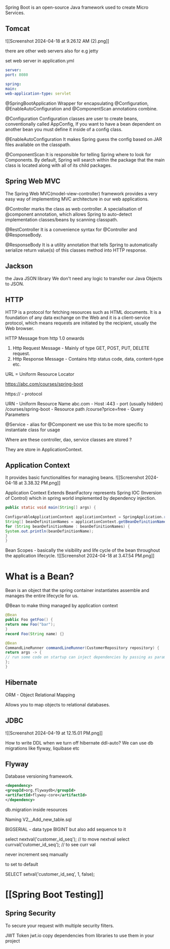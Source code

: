 
Spring Boot is an open-source Java framework used to create  Micro Services.

## Tomcat

![[Screenshot 2024-04-18 at 9.26.12 AM (2).png]]

there are other web servers also for e.g jetty

set web server in application.yml
```yml
server:  
port: 8080  
  
spring:  
main:  
web-application-type: servlet
```

@SpringBootApplication
Wrapper for encapsulating @Configuration, @EnableAutoConfiguration and @ComponentScan annotations combine.

@Configuration
Configuration classes are user to create beans, conventionally called AppConfig, If you want to have a bean dependent on another bean you must define it inside of a config class.

@EnableAutoConfiguration
It makes Spring guess the config based on JAR files available on the classpath.

@ComponentScan
It is responsible for telling Spring where to look for Components.
By default, Spring will search within the package that the main class is located along with all of its child packages.

## Spring Web MVC

The Spring Web MVC(model-view-controller) framework provides a very easy way of implementing MVC architecture in our web applications.


@Controller
marks the class as web controller. A specialisation of @component annotation, which allows Spring to auto-detect implementation classes/beans by scanning classpath.


@RestController 
It is a convenience syntax for @Controller and @ResponseBody. 

@ResponseBody 
It is a utility annotation that tells Spring to automatically serialize return value(s) of this classes method into HTTP response.


## Jackson 

the Java JSON library
We don't need any logic to transfer our Java Objects to JSON.


## HTTP 

HTTP is a protocol for fetching resources such as HTML documents. It is a foundation of any data exchange on the Web and it is a client-service protocol, which means requests are initiated by the recipient, usually the Web browser.

HTTP Message  from http 1.0 onwards

1. Http Request Message - Mainly of type GET, POST, PUT, DELETE request.
2. Http Response Message - Contains http status code, data, content-type etc.
 

URL = Uniform Resource Locator

https://abc.com/courses/spring-boot

https:// - protocol

URN - Uniform Resource Name
abc.com - Host
:443 - port (usually hidden)
/courses/spring-boot - Resource path
/course?price=free - Query Parameters


@Service - alias for @Component we use this to be more specific
to instantiate class for usage

Where are these controller, dao, service classes are stored ?

They are store in ApplicationContext.

## Application Context

It provides basic functionalities for managing beans.
![[Screenshot 2024-04-18 at 3.38.32 PM.png]]

Application Context Extends BeanFactory represents Spring IOC  (Inversion of Control) which in spring world implemented by dependency injection.


```java
public static void main(String[] args) {  
  
ConfigurableApplicationContext applicationContext = SpringApplication.run(SpringBootProjectApplication.class, args);  
String[] beanDefinitionNames = applicationContext.getBeanDefinitionNames();  
for (String beanDefinitionName : beanDefinitionNames) {  
System.out.println(beanDefinitionName);  
}  
}
```


Bean Scopes - basically the visibility and life cycle of the bean throughout the application lifecycle.
![[Screenshot 2024-04-18 at 3.47.54 PM.png]]

# What is a Bean? 

Bean is an object that the spring container instantiates assemble and manages the entire lifecycle for us.

@Bean to make thing managed by application context

```java
@Bean  
public Foo getFoo() {  
return new Foo("bar");  
}  
record Foo(String name) {}
```


```java
@Bean  
CommandLineRunner commandLineRunner(CustomerRepository repository) {  
return args -> {  
// run some code on startup can inject dependencies by passing as parameters  
};  
}
```


## Hibernate 
ORM - Object Relational Mapping

Allows you to map objects to relational databases.

## JDBC

![[Screenshot 2024-04-19 at 12.15.01 PM.png]]


How to write DDL when we turn off hibernate ddl-auto?
We can use db migrations like flyway, liquibase etc

## Flyway 

Database versioning framework.


```xml
<dependency>  
<groupId>org.flywaydb</groupId>  
<artifactId>flyway-core</artifactId>  
</dependency>
```


db.migration inside resources

Naming
V2__Add_new_table.sql




BIGSERIAL - data type BIGINT but also add sequence to it

select nextval('customer_id_seq');  // to move nextval
select currval('cutomer_id_seq'); // to see curr val

never increment seq manually 

to set to default

SELECT setval('customer_id_seq', 1, false);

# [[Spring Boot Testing]]
## Spring Security

To secure your request with multiple security filters.

JWT Token 
jwt.io
copy dependencies from libraries to use them in your project

